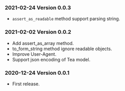 ### 2021-02-24 Version 0.0.3
* `assert_as_readable` method support parsing string.

### 2021-02-02 Version 0.0.2
* Add assert_as_array method.
* to_form_string method ignore readable objects.
* Improve User-Agent.
* Support json encoding of Tea model.

### 2020-12-24 Version 0.0.1
* First release.